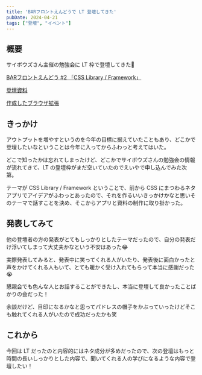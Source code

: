 ```yaml
---
title: 'BARフロントえんどうで LT 登壇してきた'
pubDate: 2024-04-21
tags: ["登壇", "イベント"]
---
```


## 概要

サイボウズさん主催の勉強会に LT 枠で登壇してきた🥳

[BARフロントえんどう #2 「CSS Library / Framework」](https://cybozu.connpass.com/event/311066/)

[登壇資料](https://speakerdeck.com/tocomi/cssserekutawozhan-wasetemita)

[作成したブラウザ拡張](https://chromewebstore.google.com/detail/css%E8%A9%B3%E7%B4%B0%E5%BA%A6%E3%83%90%E3%83%88%E3%83%A9%E3%83%BC/lceeemdjolalmackjjpfaagjcdplpfdk?hl=ja)

## きっかけ

アウトプットを増やすというのを今年の目標に据えていたこともあり、どこかで登壇したいなということは今年に入ってからふわっと考えてはいた。

どこで知ったかは忘れてしまったけど、どこかでサイボウズさんの勉強会の情報が流れてきて、LT の登壇枠がまだ空いていたのでえいやで申し込んでみた次第。

テーマが CSS Library / Framework ということで、前から CSS にまつわるネタアプリでアイデアがふわっとあったので、それを作るいいきっかけかなと思いそのテーマで話すことを決め、そこからアプリと資料の制作に取り掛かった。

## 発表してみて

他の登壇者の方の発表がとてもしっかりとしたテーマだったので、自分の発表だけ浮いてしまって大丈夫かなという不安はあった😂

実際発表してみると、発表中に笑ってくれる人がいたり、発表後に面白かったと声をかけてくれる人もいて、とても暖かく受け入れてもらって本当に感謝だった😭

懇親会でも色んな人とお話することができたし、本当に登壇して良かったことばかりの会だった！

余談だけど、目印になるかなと思ってパドレスの帽子をかぶっていったけどそこも触れてくれる人がいたので成功だったかも笑

## これから

今回は LT だったのと内容的にはネタ成分が多めだったので、次の登壇はもっと時間の長いしっかりとした内容で、聞いてくれる人の学びになるような内容で登壇したい！
